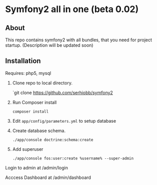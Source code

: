 Symfony2 all in one (beta 0.02)
====================
About
--------------
This repo contains symfony2 with all bundles, that you need for project startup. (Description will be updated soon)

Installation
--------------

Requires: php5, mysql

1. Clone repo to local directory.

    `git clone https://github.com/serhiobb/symfony2
2. Run Composer install

    `composer install`
3. Edit `app/config/parameters.yml` to setup database
4. Create database schema.
    
    `./app/console doctrine:schema:create`
5. Add superuser

    `./app/console fos:user:create %username% --super-admin`
    
Login to admin at /admin/login

Acccess Dashboard at /admin/dashboard
